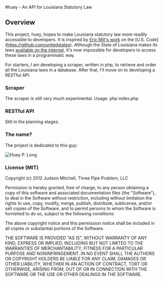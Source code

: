 #huey - An API for Louisiana Statutory Law
## Overview 
This project, huey, hopes to make Louisiana statutory law more readily accessible  to
developers.  It is inspired by [Eric Mill's work](http://radar.oreilly.com/2012/12/the-united-states-code-is-on-github.html)
on the [U.S. Code] (https://github.com/unitedstates).  Although the State of Louisiana
makes its laws [available on the internet](http://legis.la.gov/lss/toc.htm), it's
now impossible for developers to access these laws in a programmatic way.

For starters, I am developing a scraper, written in php, to retrieve and order all 
the Louisiana laws in a database.  After that, I'll move on to developing a RESTful API.

### Scraper
The scraper is still very much experimental.
Usage:
    php index.php

### RESTful API
Still in the planning stages.

### The name?
The project is dedicated to this guy:

![Huey P. Long](http://upload.wikimedia.org/wikipedia/commons/thumb/9/91/HueyPLongGesture.jpg/220px-HueyPLongGesture.jpg "We gonna 
stick it to Standard Oil!")

### License (MIT)
Copyright (c) 2012 Judson Mitchell, Three Pipe Problem, LLC

Permission is hereby granted, free of charge, to any person obtaining a copy of
this software and associated documentation files (the "Software"), to deal in
the Software without restriction, including without limitation the rights to 
use, copy, modify, merge, publish, distribute, sublicense, and/or sell copies of
the Software, and to permit persons to whom the Software is furnished to do so,
subject to the following conditions:

The above copyright notice and this permission notice shall be included in all
copies or substantial portions of the Software.

THE SOFTWARE IS PROVIDED "AS IS", WITHOUT WARRANTY OF ANY KIND, EXPRESS OR IMPLIED,
INCLUDING BUT NOT LIMITED TO THE WARRANTIES OF MERCHANTABILITY, FITNESS FOR A PARTICULAR
PURPOSE AND NONINFRINGEMENT. IN NO EVENT SHALL THE AUTHORS OR COPYRIGHT HOLDERS
BE LIABLE FOR ANY CLAIM, DAMAGES OR OTHER LIABILITY, WHETHER IN AN ACTION OF
CONTRACT, TORT OR OTHERWISE, ARISING FROM, OUT OF OR IN CONNECTION WITH THE SOFTWARE
OR THE USE OR OTHER DEALINGS IN THE SOFTWARE.
